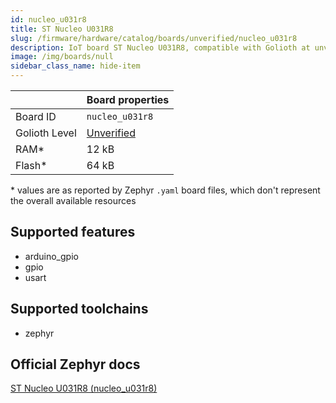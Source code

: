 ```yaml
---
id: nucleo_u031r8
title: ST Nucleo U031R8
slug: /firmware/hardware/catalog/boards/unverified/nucleo_u031r8
description: IoT board ST Nucleo U031R8, compatible with Golioth at unverified level.
image: /img/boards/null
sidebar_class_name: hide-item
---
```


[//]: # (This is an auto-generated file, do not edit! Changes to it will be lost upon re-generation)



|                | Board properties     |
| -------------  | -------------------- |
| Board ID       | `nucleo_u031r8` |
| Golioth Level  | [Unverified](/firmware/hardware#unverified-boards) |
| RAM*           | 12 kB |
| Flash*         | 64 kB |

\* values are as reported by Zephyr `.yaml` board files, which don't represent the overall available resources



## Supported features

* arduino_gpio
* gpio
* usart

## Supported toolchains

* zephyr

## Official Zephyr docs

[ST Nucleo U031R8 (nucleo_u031r8)](https://docs.zephyrproject.org/latest/boards/st/nucleo_u031r8/doc/index.html)
